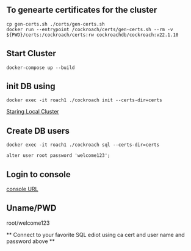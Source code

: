 ## To genearte certificates for the cluster

```
cp gen-certs.sh ./certs/gen-certs.sh
docker run --entrypoint /cockroach/certs/gen-certs.sh --rm -v ${PWD}/certs:/cockroach/certs:rw cockroachdb/cockroach:v22.1.10
```

## Start Cluster

```
docker-compose up --build
```

## init DB using

```
docker exec -it roach1 ./cockroach init --certs-dir=certs
```

[Staring Local Cluster](https://www.cockroachlabs.com/docs/stable/start-a-local-cluster-in-docker-mac.html)

## Create DB users

```
docker exec -it roach1 ./cockroach sql --certs-dir=certs
```

```
alter user root password 'welcome123';
```

## Login to console

[console URL](https://localhost:8080/#/overview/list)

## Uname/PWD

root/welcome123

** Connect to your favorite SQL ediot using ca cert and user name and password above **
